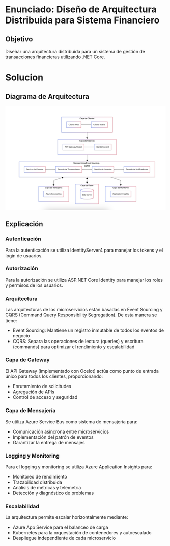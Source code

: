# Enunciado: Diseño de Arquitectura Distribuida para Sistema Financiero

## Objetivo
Diseñar una arquitectura distribuida para un sistema de gestión de transacciones financieras utilizando .NET Core.

# Solucion

## Diagrama de Arquitectura

![Diagrama de Arquitectura](./diagrama.png)

## Explicación

### Autenticación
Para la autenticación se utiliza IdentityServer4 para manejar los tokens y el login de usuarios.

### Autorización
Para la autorización se utiliza ASP.NET Core Identity para manejar los roles y permisos de los usuarios.

### Arquitectura
Las arquitecturas de los microservicios están basadas en Event Sourcing y CQRS (Command Query Responsibility Segregation). De esta manera se tiene:
- Event Sourcing: Mantiene un registro inmutable de todos los eventos de negocio
- CQRS: Separa las operaciones de lectura (queries) y escritura (commands) para optimizar el rendimiento y escalabilidad

### Capa de Gateway
El API Gateway (implementado con Ocelot) actúa como punto de entrada único para todos los clientes, proporcionando:
- Enrutamiento de solicitudes
- Agregación de APIs
- Control de acceso y seguridad

### Capa de Mensajería
Se utiliza Azure Service Bus como sistema de mensajería para:
- Comunicación asíncrona entre microservicios
- Implementación del patrón de eventos
- Garantizar la entrega de mensajes

### Logging y Monitoring
Para el logging y monitoring se utiliza Azure Application Insights para:
- Monitoreo de rendimiento
- Trazabilidad distribuida
- Análisis de métricas y telemetría
- Detección y diagnóstico de problemas

### Escalabilidad
La arquitectura permite escalar horizontalmente mediante:
- Azure App Service para el balanceo de carga
- Kubernetes para la orquestación de contenedores y autoescalado
- Despliegue independiente de cada microservicio



